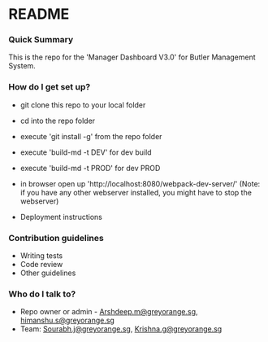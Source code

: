 # README #

### Quick Summary ###

This is the repo for the 'Manager Dashboard V3.0' for Butler Management System.

### How do I get set up? ###

* git clone this repo to your local folder
* cd into the repo folder
* execute 'git install -g' from the repo folder
* execute 'build-md -t DEV' for dev build
* execute 'build-md -t PROD' for dev PROD
* in browser open up 'http://localhost:8080/webpack-dev-server/' (Note: if you have any other webserver installed, you might have to stop the webserver)

* Deployment instructions

### Contribution guidelines ###

* Writing tests
* Code review
* Other guidelines

### Who do I talk to? ###

* Repo owner or admin - Arshdeep.m@greyorange.sg, himanshu.s@greyorange.sg
* Team: Sourabh.j@greyorange.sg, Krishna.g@greyorange.sg